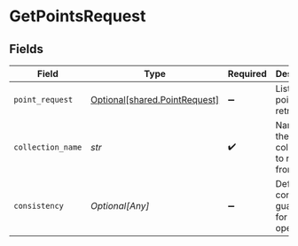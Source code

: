 # GetPointsRequest


## Fields

| Field                                                                | Type                                                                 | Required                                                             | Description                                                          |
| -------------------------------------------------------------------- | -------------------------------------------------------------------- | -------------------------------------------------------------------- | -------------------------------------------------------------------- |
| `point_request`                                                      | [Optional[shared.PointRequest]](../../models/shared/pointrequest.md) | :heavy_minus_sign:                                                   | List of points to retrieve                                           |
| `collection_name`                                                    | *str*                                                                | :heavy_check_mark:                                                   | Name of the collection to retrieve from                              |
| `consistency`                                                        | *Optional[Any]*                                                      | :heavy_minus_sign:                                                   | Define read consistency guarantees for the operation                 |